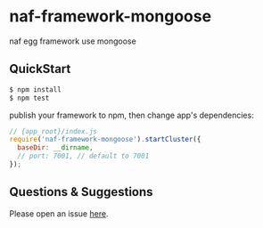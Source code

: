 # naf-framework-mongoose

naf egg framework use mongoose

## QuickStart

```bash
$ npm install
$ npm test
```

publish your framework to npm, then change app's dependencies:

```js
// {app_root}/index.js
require('naf-framework-mongoose').startCluster({
  baseDir: __dirname,
  // port: 7001, // default to 7001
});

```

## Questions & Suggestions

Please open an issue [here](https://github.com/eggjs/egg/issues).

